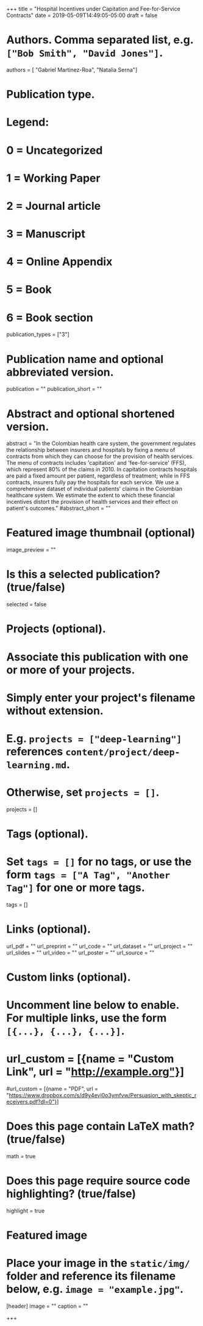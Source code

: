 +++
title = "Hospital Incentives under Capitation and Fee-for-Service  Contracts"
date = 2019-05-09T14:49:05-05:00
draft = false

# Authors. Comma separated list, e.g. `["Bob Smith", "David Jones"]`.
authors = [ "Gabriel Martinez-Roa", "Natalia Serna"]

# Publication type.
# Legend:
# 0 = Uncategorized
# 1 = Working Paper
# 2 = Journal article
# 3 = Manuscript
# 4 = Online Appendix
# 5 = Book
# 6 = Book section
publication_types = ["3"]

# Publication name and optional abbreviated version.
publication = ""
publication_short = ""

# Abstract and optional shortened version.
abstract = "In the Colombian health care system, the government regulates the relationship between insurers and hospitals by fixing a menu of contracts from which they can choose for the provision of health services. The menu of contracts includes 'capitation' and 'fee-for-service' (FFS), which represent 80% of the claims in 2010. In capitation contracts hospitals are paid a fixed amount per patient, regardless of treatment; while in FFS contracts, insurers fully pay the hospitals for each service. We use a comprehensive dataset of individual patients' claims in the Colombian healthcare system.  We estimate the extent to which these financial incentives distort the provision of health services and their effect on patient's outcomes."
#abstract_short = ""

# Featured image thumbnail (optional)
image_preview = ""

# Is this a selected publication? (true/false)
selected = false

# Projects (optional).
#   Associate this publication with one or more of your projects.
#   Simply enter your project's filename without extension.
#   E.g. `projects = ["deep-learning"]` references `content/project/deep-learning.md`.
#   Otherwise, set `projects = []`.
projects = []

# Tags (optional).
#   Set `tags = []` for no tags, or use the form `tags = ["A Tag", "Another Tag"]` for one or more tags.
tags = []

# Links (optional).
url_pdf = ""
url_preprint = ""
url_code = ""
url_dataset = ""
url_project = ""
url_slides = ""
url_video = ""
url_poster = ""
url_source = ""

# Custom links (optional).
#   Uncomment line below to enable. For multiple links, use the form `[{...}, {...}, {...}]`.
# url_custom = [{name = "Custom Link", url = "http://example.org"}]
#url_custom = [{name = "PDF", url = "https://www.dropbox.com/s/d9y4evj0o3ymfvw/Persuasion_with_skeptic_receivers.pdf?dl=0"}]

# Does this page contain LaTeX math? (true/false)
math = true

# Does this page require source code highlighting? (true/false)
highlight = true

# Featured image
# Place your image in the `static/img/` folder and reference its filename below, e.g. `image = "example.jpg"`.
[header]
image = ""
caption = ""

+++
